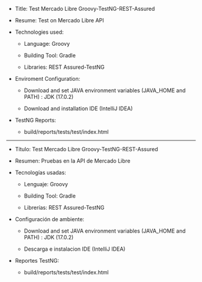  - Title: Test Mercado Libre Groovy-TestNG-REST-Assured

 - Resume: Test on Mercado Libre API

 - Technologies used:

     - Language: Groovy

    - Building Tool: Gradle

   - Libraries: REST Assured-TestNG

 - Enviroment Configuration:
   - Download and set JAVA environment variables (JAVA_HOME and PATH) : JDK (17.0.2)

   - Download and installation IDE (IntelliJ IDEA)
 
 - TestNG Reports:

   - build/reports/tests/test/index.html
----------------------------------------------------------------------------------------------------------------------------------------------------------------------

- Título: Test Mercado Libre Groovy-TestNG-REST-Assured

- Resumen: Pruebas en la API de Mercado Libre

- Tecnologías usadas:

  -  Lenguaje: Groovy

  -  Building Tool: Gradle

  -  Librerías: REST Assured-TestNG

- Configuración de ambiente:
  - Download and set JAVA environment variables (JAVA_HOME and PATH) : JDK (17.0.2)

  - Descarga e instalacion IDE (IntelliJ IDEA)

- Reportes TestNG:

  - build/reports/tests/test/index.html
